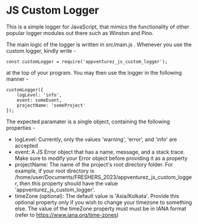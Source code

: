 # JS Custom Logger

This is a simple logger for JavaScript, that mimics the functionality of other popular logger modules out there such
as Winston and Pino. 

The main logic of the logger is written in src/main.js . Whenever you use the custom logger, kindly write -
    
    const customLogger = require('appventurez_js_custom_logger');

at the top of your program. You may then use the logger in the following manner - 
    
    customLogger({
        logLevel: 'info',
        event: someEvent,
        projectName: 'someProject'
    });


The expected paramater is a single object, containing the following properties - 
  - logLevel: Currently, only the values 'warning', 'error', and 'info' are accepted
  - event: A JS Error object that has a name, message, and a stack trace. Make sure to modify your Error object before providing it as a property
  - projectName: The name of the project's root directory folder. For example, if your root directory is /home/user/Documents/FRESHERS_2023/appventurez_js_custom_logger, then this property should have the value 'appventurez_js_custom_logger'.
  - timeZone (optional): The default value is 'Asia/Kolkata'. Provide this optional property only if you wish to change your timezone to something else. The value of the timeZone property must must be in IANA format (refer to https://www.iana.org/time-zones) 
